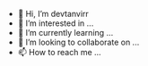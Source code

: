 - 👋 Hi, I’m devtanvirr
- 👀 I’m interested in ...
- 🌱 I’m currently learning ...
- 💞️ I’m looking to collaborate on ...
- 📫 How to reach me ...

<!---
devtanvirr/devtanvirr is a ✨ special ✨ repository because its `README.md` (this file) appears on your GitHub profile.
You can click the Preview link to take a look at your changes.
--->
